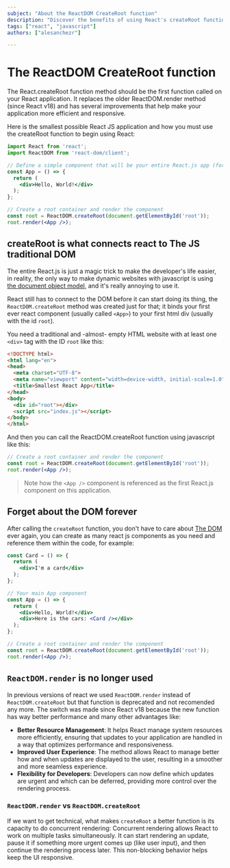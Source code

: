```yaml
---
subject: "About the ReactDOM CreateRoot function"
description: "Discover the benefits of using React's createRoot function, introduced in React v18, as we explore its role in replacing ReactDOM.render"
tags: ["react", "javascript"]
authors: ["alesanchezr"]

---
```


# The ReactDOM CreateRoot function

The React.createRoot function method should be the first function called on your React application. It replaces the older ReactDOM.render method (since React v18) and has several improvements that help make your application more efficient and responsive.

Here is the smallest possible React JS application and how you must use the createRoot function to begin using React:

```jsx
import React from 'react';
import ReactDOM from 'react-dom/client';

// Define a simple component that will be your entire React.js app (for now)
const App = () => {
  return (
    <div>Hello, World!</div>
  );
};

// Create a root container and render the component
const root = ReactDOM.createRoot(document.getElementById('root'));
root.render(<App />);
```

## createRoot is what connects react to The JS traditional DOM

The entire React.js is just a magic trick to make the developer's life easier, in reality, the only way to make dynamic websites with javascript is using [the document object model](https://4geeks.com/lesson/what-is-dom-define-dom), and it's really annoying to use it.

React still has to connect to the DOM before it can start doing its thing, the `ReactDOM.createRoot` method was created just for that; it binds your first ever react component (usually called `<App>`) to your first html div (usually with the id `root`).

You need a traditional and -almost- empty HTML website with at least one `<div>` tag with the ID `root` like this:

```html
<!DOCTYPE html>
<html lang="en">
<head>
  <meta charset="UTF-8">
  <meta name="viewport" content="width=device-width, initial-scale=1.0">
  <title>Smallest React App</title>
</head>
<body>
  <div id="root"></div>
  <script src="index.js"></script>
</body>
</html>
```

And then you can call the ReactDOM.createRoot function using javascript like this:

```jsx
// Create a root container and render the component
const root = ReactDOM.createRoot(document.getElementById('root'));
root.render(<App />);
```

> Note how the `<App />` component is referenced as the first React.js component on this application.

## Forget about the DOM forever

After calling the `createRoot` function, you don't have to care about [The DOM](https://4geeks.com/technology/the-dom) ever again, you can create as many react js components as you need and reference them within the code, for example:

```jsx
const Card = () => {
  return (
    <div>I'm a card</div>
  );
};

// Your main App component
const App = () => {
  return (
    <div>Hello, World!</div>
    <div>Here is the cars: <Card /></div>
  );
};

// Create a root container and render the component
const root = ReactDOM.createRoot(document.getElementById('root'));
root.render(<App />);
```

## `ReactDOM.render` is no longer used

In previous versions of react we used `ReactDOM.render` instead of `ReactDOM.createRoot` but that function is deprecated and not recomended any more. The switch was made since React v18 because the new function has way better performance and many other advantages like: 

- **Better Resource Management**: It helps React manage system resources more efficiently, ensuring that updates to your application are handled in a way that optimizes performance and responsiveness.
- **Improved User Experience**: The method allows React to manage better how and when updates are displayed to the user, resulting in a smoother and more seamless experience.
- **Flexibility for Developers**: Developers can now define which updates are urgent and which can be deferred, providing more control over the rendering process.

### `ReactDOM.render` vs `ReactDOM.createRoot`

If we want to get technical, what makes `createRoot` a better function is its capacity to do concurrent rendering: Concurrent rendering allows React to work on multiple tasks simultaneously. It can start rendering an update, pause it if something more urgent comes up (like user input), and then continue the rendering process later. This non-blocking behavior helps keep the UI responsive.
